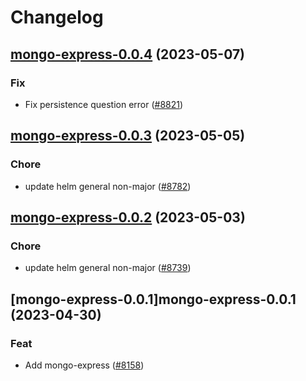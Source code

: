 # Changelog



## [mongo-express-0.0.4](https://github.com/truecharts/charts/compare/mongo-express-0.0.3...mongo-express-0.0.4) (2023-05-07)

### Fix

- Fix persistence question error ([#8821](https://github.com/truecharts/charts/issues/8821))
  
  


## [mongo-express-0.0.3](https://github.com/truecharts/charts/compare/mongo-express-0.0.2...mongo-express-0.0.3) (2023-05-05)

### Chore

- update helm general non-major ([#8782](https://github.com/truecharts/charts/issues/8782))
  
  


## [mongo-express-0.0.2](https://github.com/truecharts/charts/compare/mongo-express-0.0.1...mongo-express-0.0.2) (2023-05-03)

### Chore

- update helm general non-major ([#8739](https://github.com/truecharts/charts/issues/8739))
  
  


## [mongo-express-0.0.1]mongo-express-0.0.1 (2023-04-30)

### Feat

- Add mongo-express ([#8158](https://github.com/truecharts/charts/issues/8158))
  
  